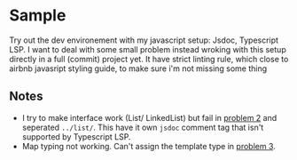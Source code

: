 # Sample

Try out the dev environement with my javascript setup: Jsdoc, Typescript LSP. I want to deal with some small problem instead wroking with this setup directly in a full (commit) project yet. It have strict linting rule, which close to airbnb javasript styling guide, to make sure i'm not missing some thing

## Notes

- I try to make interface work (List/ LinkedList) but fail in [problem 2](src/2-add-two-number.mjs) and seperated `../list/`. This have it own `jsdoc` comment tag that isn't supported by Typescript LSP.
- Map typing not working. Can't assign the template type in [problem 3](src/3-longest-substring-without-repeating-characters.mjs).

